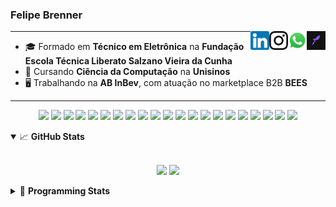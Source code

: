 <h3>Felipe Brenner</h3>

<a href="https://app.rocketseat.com.br/me/felipebrenner" target="_blank" rel="nofollow"><img align="right" width="30rem" src="./assets/rocketseat-black.png" alt="Rocketseat: @felipebrenner"/></a>
<a href="https://api.whatsapp.com/send?phone=5551995585968" target="_blank" rel="nofollow"><img align="right" width="30rem" src="./assets/whatsapp.png" alt="Whatsapp: +55 51995585968"/></a>
<a href="https://www.instagram.com/felipeobrenner/" target="_blank" rel="nofollow"><img align="right" width="30rem" src="./assets/instagram.png" alt="Instagram: @felipeobrenner"/></a>
<a href="https://www.linkedin.com/in/felipe-de-oliveira-brenner/" target="_blank" rel="nofollow"><img align="right" width="30rem" src="./assets/linkedin.png" alt="LinkedIn: @felipe-de-oliveira-brenner"/></a>

---

- 🎓 Formado em **Técnico em Eletrônica** na **Fundação Escola Técnica Liberato Salzano Vieira da Cunha**
- 📓 Cursando **Ciência da Computação** na **Unisinos**
- 🖥️ Trabalhando na **AB InBev**, com atuação no marketplace B2B **BEES**

---

<p align='center'>
  <img width="35rem" src="https://cdn.jsdelivr.net/gh/devicons/devicon/icons/react/react-original.svg" />
  <img width="35rem" src="https://cdn.jsdelivr.net/gh/devicons/devicon/icons/nextjs/nextjs-line.svg" />
  <img width="35rem" src="https://cdn.jsdelivr.net/gh/devicons/devicon/icons/javascript/javascript-plain.svg" />
  <img width="35rem" src="https://cdn.jsdelivr.net/gh/devicons/devicon/icons/typescript/typescript-plain.svg" />
  <img width="35rem" src="https://cdn.jsdelivr.net/gh/devicons/devicon/icons/jest/jest-plain.svg" />
  <img width="35rem" src="https://cdn.jsdelivr.net/gh/devicons/devicon/icons/redux/redux-original.svg" />
  <img width="35rem" src="https://cdn.jsdelivr.net/gh/devicons/devicon/icons/storybook/storybook-original.svg" />
  <img width="35rem" src="https://cdn.jsdelivr.net/gh/devicons/devicon/icons/sass/sass-original.svg" />
  <img width="35rem" src="https://cdn.jsdelivr.net/gh/devicons/devicon/icons/materialui/materialui-plain.svg" />
  <img width="35rem" src="https://cdn.jsdelivr.net/gh/devicons/devicon/icons/css3/css3-plain.svg" />
  <img width="35rem" src="https://cdn.jsdelivr.net/gh/devicons/devicon/icons/html5/html5-plain.svg" />
  <img width="35rem" src="https://cdn.jsdelivr.net/gh/devicons/devicon/icons/docker/docker-plain.svg" />
  <img width="35rem" src="https://cdn.jsdelivr.net/gh/devicons/devicon/icons/azure/azure-original.svg" />
  <img width="35rem" src="https://cdn.jsdelivr.net/gh/devicons/devicon/icons/vscode/vscode-original.svg" />
  <img width="35rem" src="https://cdn.jsdelivr.net/gh/devicons/devicon/icons/git/git-original.svg" />
  <img width="35rem" src="https://cdn.jsdelivr.net/gh/devicons/devicon/icons/yarn/yarn-original.svg" />
  <img width="35rem" src="https://cdn.jsdelivr.net/gh/devicons/devicon/icons/npm/npm-original-wordmark.svg" />
  <img width="35rem" src="https://cdn.jsdelivr.net/gh/devicons/devicon/icons/microsoftsqlserver/microsoftsqlserver-plain.svg" />
  <img width="35rem" src="https://cdn.jsdelivr.net/gh/devicons/devicon/icons/oracle/oracle-original.svg" />
  <img width="35rem" src="https://cdn.jsdelivr.net/gh/devicons/devicon/icons/linux/linux-plain.svg" />
  <img width="35rem" src="https://cdn.jsdelivr.net/gh/devicons/devicon/icons/ubuntu/ubuntu-plain.svg" />
</p>

<details open>
  <summary>📈 <b>GitHub Stats</b></summary>
  <br>
  <p align="center">
  <img src="https://github-readme-stats.vercel.app/api?username=felipebrenner&show_icons=true&theme=dark"/>
  <img src="https://github-readme-stats.vercel.app/api/top-langs/?username=felipebrenner&layout=compact&theme=dark">
  </p>

</details>

<details>
  <summary>🤖 <b>Programming Stats</b></summary>
  <br/>

  <!--START_SECTION:waka-->
![Code Time](http://img.shields.io/badge/Code%20Time-3%2C353%20hrs%208%20mins-blue)

**🐱 My GitHub Data** 

> 📦 460.0 kB Used in GitHub's Storage 
 > 
> 🏆 0 Contributions in the Year 2025
 > 
> 🚫 Not Opted to Hire
 > 
> 📜 30 Public Repositories 
 > 
> 🔑 5 Private Repositories 
 > 
**I'm an Early 🐤** 

```text
🌞 Morning                153 commits         ███░░░░░░░░░░░░░░░░░░░░░░   13.28 % 
🌆 Daytime                428 commits         █████████░░░░░░░░░░░░░░░░   37.15 % 
🌃 Evening                538 commits         ████████████░░░░░░░░░░░░░   46.70 % 
🌙 Night                  33 commits          █░░░░░░░░░░░░░░░░░░░░░░░░   02.86 % 
```
📅 **I'm Most Productive on Monday** 

```text
Monday                   196 commits         ████░░░░░░░░░░░░░░░░░░░░░   17.01 % 
Tuesday                  175 commits         ████░░░░░░░░░░░░░░░░░░░░░   15.19 % 
Wednesday                164 commits         ████░░░░░░░░░░░░░░░░░░░░░   14.24 % 
Thursday                 152 commits         ███░░░░░░░░░░░░░░░░░░░░░░   13.19 % 
Friday                   131 commits         ███░░░░░░░░░░░░░░░░░░░░░░   11.37 % 
Saturday                 151 commits         ███░░░░░░░░░░░░░░░░░░░░░░   13.11 % 
Sunday                   183 commits         ████░░░░░░░░░░░░░░░░░░░░░   15.89 % 
```


📊 **This Week I Spent My Time On** 

```text
💬 Programming Languages: 
TypeScript               34 mins             █████████████░░░░░░░░░░░░   52.68 % 
JSON                     30 mins             ████████████░░░░░░░░░░░░░   47.32 % 

🔥 Editors: 
VS Code                  1 hr 5 mins         █████████████████████████   100.00 % 

🐱‍💻 Projects: 
web-link-order-tracking  36 mins             ██████████████░░░░░░░░░░░   56.47 % 
nfa-configs              25 mins             ██████████░░░░░░░░░░░░░░░   39.23 % 
nfa-render-react         1 min               █░░░░░░░░░░░░░░░░░░░░░░░░   02.81 % 
web-link-cart            0 secs              ░░░░░░░░░░░░░░░░░░░░░░░░░   01.48 % 

💻 Operating System: 
Linux                    1 hr 5 mins         █████████████████████████   100.00 % 
```

**I Mostly Code in TypeScript** 

```text
TypeScript               15 repos            ██████████░░░░░░░░░░░░░░░   40.54 % 
JavaScript               4 repos             ███░░░░░░░░░░░░░░░░░░░░░░   10.81 % 
Python                   3 repos             ██░░░░░░░░░░░░░░░░░░░░░░░   08.11 % 
C                        3 repos             ██░░░░░░░░░░░░░░░░░░░░░░░   08.11 % 
SystemVerilog            1 repo              █░░░░░░░░░░░░░░░░░░░░░░░░   02.70 % 
```




 Last Updated on 10/03/2025 02:35:21 UTC
<!--END_SECTION:waka-->
</details>
